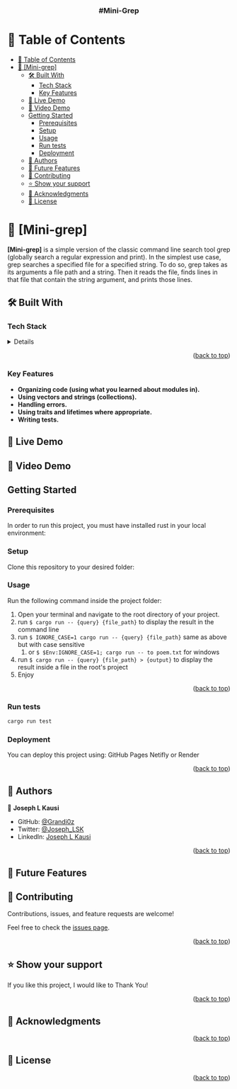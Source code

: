 
<a name="readme-top"></a>



<div align="center">

  <h3><b>#Mini-Grep</b></h3>

</div>



# 📗 Table of Contents

- [📗 Table of Contents](#-table-of-contents)
- [📖 \[Mini-grep\] ](#-mini-grep-)
  - [🛠 Built With ](#-built-with-)
    - [Tech Stack ](#tech-stack-)
    - [Key Features ](#key-features-)
  - [🚀 Live Demo](#-live-demo)
  - [🚀 Video Demo](#-video-demo)
  - [Getting Started](#getting-started)
    - [Prerequisites](#prerequisites)
    - [Setup](#setup)
    - [Usage](#usage)
    - [Run tests](#run-tests)
    - [Deployment](#deployment)
  - [👥 Authors ](#-authors-)
  - [🔭 Future Features ](#-future-features-)
  - [🤝 Contributing ](#-contributing-)
  - [⭐️ Show your support ](#️-show-your-support-)
  - [🙏 Acknowledgments ](#-acknowledgments-)
  - [📝 License ](#-license-)



# 📖 [Mini-grep] <a name="about-project"></a>


**[Mini-grep]** is a simple version of the classic command line search tool grep (globally search a regular expression and print). In the simplest use case, grep searches a specified file for a specified string. To do so, grep takes as its arguments a file path and a string. Then it reads the file, finds lines in that file that contain the string argument, and prints those lines.

## 🛠 Built With <a name="built-with"></a>

### Tech Stack <a name="tech-stack"></a>
  <details>
    <ul>
      <li><a href="https://www.rust-lang.org/fr">RUST</a></li>
    </ul>
  </details>

<p align="right">(<a href="#readme-top">back to top</a>)</p>

### Key Features <a name="key-features"></a>

- **Organizing code (using what you learned about modules in).**
- **Using vectors and strings (collections).**
- **Handling errors.**
- **Using traits and lifetimes where appropriate.**
- **Writing tests.**

## 🚀 Live Demo 
<!-- <a name="live-demo" href="">Demo</a> -->

## 🚀 Video Demo 
<!-- <a name="video-demo" href="https://www.loom.com/share/2e8dec528290409cbf1cc6afc525199b?sid=f3a400e4-4104-46d1-b3d5-665402286f59">Video Demo</a> -->

## Getting Started

### Prerequisites
In order to run this project, you must have <installed name="live-demo" href="https://www.rust-lang.org/tools/install">installed rust</a> in your local environment:




### Setup

Clone this repository to your desired folder:

<!--
Example commands:

```sh
  cd my-folder
  git clone https://github.com/Grandi0z/Recipe_app.git
```
 
--->

### Usage

Run the following command inside the project folder:
1. Open your terminal and navigate to the root directory of your project.
2. run ```$ cargo run -- {query} {file_path}``` to display the result in the command line
3. run ```$ IGNORE_CASE=1 cargo run -- {query} {file_path}``` same as above but with case sensitive
   1. or ```$ $Env:IGNORE_CASE=1; cargo run -- to poem.txt``` for windows
4. run ```$ cargo run -- {query} {file_path} > {output}``` to display the result inside a file in the root's project
5. Enjoy

<p align="right">(<a href="#readme-top">back to top</a>)</p>

### Run tests

```sh
cargo run test

```

### Deployment

You can deploy this project using: GitHub Pages Netifly or Render 

<p align="right">(<a href="#readme-top">back to top</a>)</p>

## 👥 Authors <a name="authors"></a>

👤 **Joseph L Kausi**

- GitHub: [@Grandi0z](https://github.com/Grandi0z)
- Twitter: [@Joseph_LSK](https://twitter.com/Joseph_LSK)
- LinkedIn: [Joseph L Kausi](https://www.linkedin.com/in/joskal/)


<p align="right">(<a href="#readme-top">back to top</a>)</p>

## 🔭 Future Features <a name="future-features"></a>


<!-- - [ ] ****
- [ ] ****
- [ ] **** -->

<!-- CONTRIBUTING -->

## 🤝 Contributing <a name="contributing"></a>

Contributions, issues, and feature requests are welcome!

Feel free to check the [issues page]().

<p align="right">(<a href="#readme-top">back to top</a>)</p>

<!-- SUPPORT -->

## ⭐️ Show your support <a name="support"></a>

If you like this project, I would like to Thank You!

<p align="right">(<a href="#readme-top">back to top</a>)</p>

<!-- ACKNOWLEDGEMENTS -->

## 🙏 Acknowledgments <a name="acknowledgements"></a>

<!-- special thanks to [Microverse](https://www.microverse.org/) for providing us with the essential materials for this project and to [Gregoire Vella](https://www.behance.net/gregoirevella) for creating this design. -->


<p align="right">(<a href="#readme-top">back to top</a>)</p>

<!-- LICENSE -->

## 📝 License <a name="license"></a>

<!-- This project is [MIT](https://github.com/Grandi0z/cents_sense/blob/dev/LICENSE) licensed. -->

<p align="right">(<a href="#readme-top">back to top</a>)</p>

